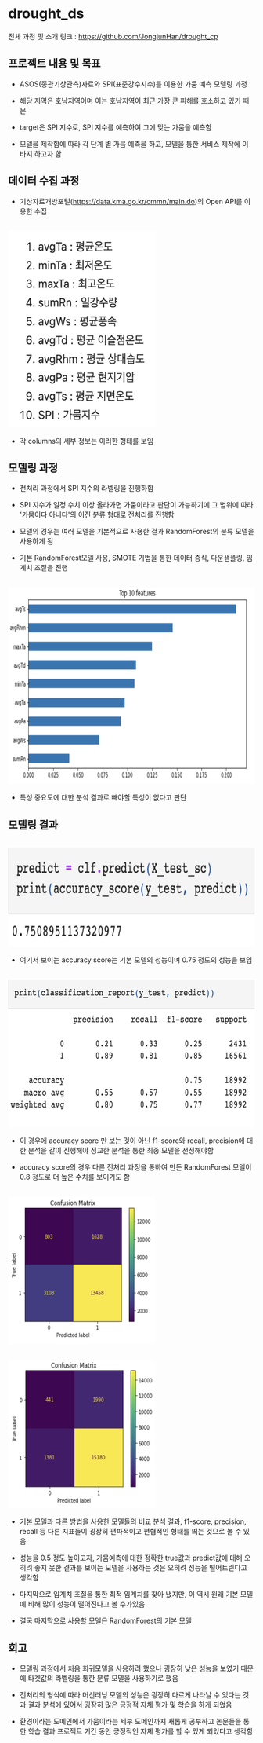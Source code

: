 # drought_ds
<p align="justify">
</p>

전체 과정 및 소개 링크 : https://github.com/JongjunHan/drought_cp </br>

## 프로젝트 내용 및 목표
<p align="justify">
</p>

- ASOS(종관기상관측)자료와 SPI(표준강수지수)를 이용한 가뭄 예측 모델링 과정

- 해당 지역은 호남지역이며 이는 호남지역이 최근 가장 큰 피해를 호소하고 있기 때문

- target은 SPI 지수로, SPI 지수를 예측하여 그에 맞는 가뭄을 예측함

- 모델을 제작함에 따라 각 단계 별 가뭄 예측을 하고, 모델을 통한 서비스 제작에 이바지 하고자 함

## 데이터 수집 과정
<p align="justify">
</p>

- 기상자료개방포털(https://data.kma.go.kr/cmmn/main.do)의 Open API를 이용한 수집

<p align="left">
  <br>
  <img src="./images/columns.png" width="300" height="400">
  <br>
</p>

- 각 columns의 세부 정보는 이러한 형태를 보임

## 모델링 과정
<p align="justify">
</p>

- 전처리 과정에서 SPI 지수의 라벨링을 진행하함

- SPI 지수가 일정 수치 이상 올라가면 가뭄이라고 판단이 가능하기에 그 범위에 따라 '가뭄이다 아니다'의 이진 분류 형태로 전처리를 진행함

- 모델의 경우는 여러 모델을 기본적으로 사용한 결과 RandomForest의 분류 모델을 사용하게 됨

- 기본 RandomForest모델 사용, SMOTE 기법을 통한 데이터 증식, 다운샘플링, 임계치 조절을 진행

<p align="left">
  <br>
  <img src="./images/feature_importances.png" width="600" height="400">
  <br>
</p>

- 특성 중요도에 대한 분석 결과로 빼야할 특성이 없다고 판단

## 모델링 결과
<p align="justify">
</p>

<p align="left">
  <br>
  <img src="./images/acuracy_score.png" width="600" height="200">
  <br>
</p>

- 여기서 보이는 accuracy score는 기본 모델의 성능이며 0.75 정도의 성능을 보임

<p align="left">
  <br>
  <img src="./images/report.png" width="600" height="300">
  <br>
</p>

- 이 경우에 accuracy score 만 보는 것이 아닌 f1-score와 recall, precision에 대한 분석을 같이 진행해야 정교한 분석을 통한 최종 모델을 선정해야함

- accuracy score의 경우 다른 전처리 과정을 통하여 만든 RandomForest 모델이 0.8 정도로 더 높은 수치를 보이기도 함

<p align="left">
  <br>
  <img src="./images/confusion_matrix.png" width="300" height="300">
  <br>
</p>

<p align="left">
  <br>
  <img src="./images/confusion_matrix2.png" width="300" height="300">
  <br>
</p>

- 기본 모델과 다른 방법을 사용한 모델들의 비교 분석 결과, f1-score, precision, recall 등 다른 지표들이 굉장히 편파적이고 편협적인 형태를 띄는 것으로 볼 수 있음

- 성능을 0.5 정도 높이고자, 가뭄예측에 대한 정확한 true값과 predict값에 대해 오히려 좋지 못한 결과를 보이는 모델을 사용하는 것은 오히려 성능을 떨어트린다고 생각함

- 마지막으로 임계치 조절을 통한 최적 임계치를 찾아 냈지만, 이 역시 원래 기본 모델에 비해 많이 성능이 떨어진다고 볼 수가있음

- 결국 마지막으로 사용할 모델은 RandomForest의 기본 모델

## 회고
<p align="justify">
</p>

- 모델링 과정에서 처음 회귀모델을 사용하려 했으나 굉장히 낮은 성능을 보였기 때문에 타겟값의 라벨링을 통한 분류 모델을 사용하기로 했음

- 전처리의 형식에 따라 머신러닝 모델의 성능은 굉장히 다르게 나타날 수 있다는 것과 결과 분석에 있어서 굉장히 많은 긍정적 자체 평가 및 학습을 하게 되었음

- 환경이라는 도메인에서 가뭄이라는 세부 도메인까지 새롭게 공부하고 논문들을 통한 학습 결과 프로젝트 기간 동안 긍정적인 자체 평가를 할 수 있게 되었다고 생각함

